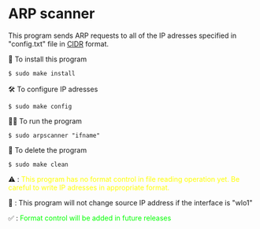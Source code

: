 # ARP scanner

This program sends ARP requests to all of the IP adresses specified in "config.txt" file in <a href="https://whatismyipaddress.com/cidr">CIDR</a> format.

💾 To install this program 
```bash
$ sudo make install
```

🛠 To configure IP adresses
```
$ sudo make config
```

🏃‍♂️ To run the program
```
$ sudo arpscanner "ifname"
```
🧹 To delete the program
```
$ sudo make clean
```

⚠️  : <span style="color: yellow;">This program has no format control in file reading operation yet. Be careful to write IP adresses in appropriate format.</span>

📝 : This program will not change source IP address if the interface is "wlo1"

✅ : <span style="color: lime;">Format control will be added in future releases</span>

